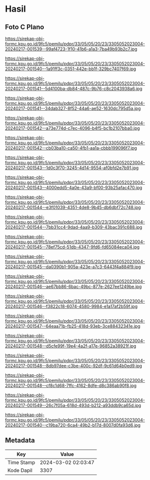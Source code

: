 # Hasil

## Foto C Plano

https://sirekap-obj-formc.kpu.go.id/9fc5/pemilu/pdpr/33/05/05/20/23/3305052023004-20240217-001539--99af4723-1f10-41b6-a1a3-7ba49b93b2c7.jpg

https://sirekap-obj-formc.kpu.go.id/9fc5/pemilu/pdpr/33/05/05/20/23/3305052023004-20240217-001540--1a91ff3c-0351-442e-bb1f-329bc7407f69.jpg

https://sirekap-obj-formc.kpu.go.id/9fc5/pemilu/pdpr/33/05/05/20/23/3305052023004-20240217-001541--5d4100ba-db84-487c-9b76-c8c2043938a6.jpg

https://sirekap-obj-formc.kpu.go.id/9fc5/pemilu/pdpr/33/05/05/20/23/3305052023004-20240217-001541--34dab327-8f52-44a6-ae52-1630dc795d5a.jpg

https://sirekap-obj-formc.kpu.go.id/9fc5/pemilu/pdpr/33/05/05/20/23/3305052023004-20240217-001542--a73e774d-c7ec-4096-b4f5-bc1b2107bba0.jpg

https://sirekap-obj-formc.kpu.go.id/9fc5/pemilu/pdpr/33/05/05/20/23/3305052023004-20240217-001542--cb03ba10-ca50-4fb1-aa1a-cbbb199096f7.jpg

https://sirekap-obj-formc.kpu.go.id/9fc5/pemilu/pdpr/33/05/05/20/23/3305052023004-20240217-001543--1d0c3f70-3245-4d14-9554-af0bfd2e7b91.jpg

https://sirekap-obj-formc.kpu.go.id/9fc5/pemilu/pdpr/33/05/05/20/23/3305052023004-20240217-001543--4000edd5-4a0e-43a9-bf00-93b25afac470.jpg

https://sirekap-obj-formc.kpu.go.id/9fc5/pemilu/pdpr/33/05/05/20/23/3305052023004-20240217-001544--e3f01039-4351-4de8-9b45-db6dbf72c748.jpg

https://sirekap-obj-formc.kpu.go.id/9fc5/pemilu/pdpr/33/05/05/20/23/3305052023004-20240217-001544--7bb31cc4-9dad-4aa9-b309-43bac391c688.jpg

https://sirekap-obj-formc.kpu.go.id/9fc5/pemilu/pdpr/33/05/05/20/23/3305052023004-20240217-001545--78ef75cd-51db-4347-9fd6-fd65084eca04.jpg

https://sirekap-obj-formc.kpu.go.id/9fc5/pemilu/pdpr/33/05/05/20/23/3305052023004-20240217-001545--da0390b1-905a-423e-a7c3-6443f4a884f9.jpg

https://sirekap-obj-formc.kpu.go.id/9fc5/pemilu/pdpr/33/05/05/20/23/3305052023004-20240217-001546--ae67bb86-6bac-49bc-877e-2627ee1249be.jpg

https://sirekap-obj-formc.kpu.go.id/9fc5/pemilu/pdpr/33/05/05/20/23/3305052023004-20240217-001546--f3822c18-6074-4580-9984-e1a17af2b59f.jpg

https://sirekap-obj-formc.kpu.go.id/9fc5/pemilu/pdpr/33/05/05/20/23/3305052023004-20240217-001547--64eaa71b-fb25-418d-93eb-3ce88432341e.jpg

https://sirekap-obj-formc.kpu.go.id/9fc5/pemilu/pdpr/33/05/05/20/23/3305052023004-20240217-001548--d5cfe99f-19e4-4a2f-a17e-96852a38921f.jpg

https://sirekap-obj-formc.kpu.go.id/9fc5/pemilu/pdpr/33/05/05/20/23/3305052023004-20240217-001548--8db97dee-c3be-400c-92df-9c61d64b0ed9.jpg

https://sirekap-obj-formc.kpu.go.id/9fc5/pemilu/pdpr/33/05/05/20/23/3305052023004-20240217-001548--cf8c1d68-7ffc-4162-8dfe-d8c386ab90f8.jpg

https://sirekap-obj-formc.kpu.go.id/9fc5/pemilu/pdpr/33/05/05/20/23/3305052023004-20240217-001549--26c7f05a-618d-493d-b212-a93ddb9ca65d.jpg

https://sirekap-obj-formc.kpu.go.id/9fc5/pemilu/pdpr/33/05/05/20/23/3305052023004-20240217-001540--c19ba720-6ca4-49b2-b17d-8007d0fa93d6.jpg


## Metadata

| Key        | Value               |
| ---------- | ------------------- |
| Time Stamp | 2024-03-02 02:03:47 |
| Kode Dapil | 3307                |



